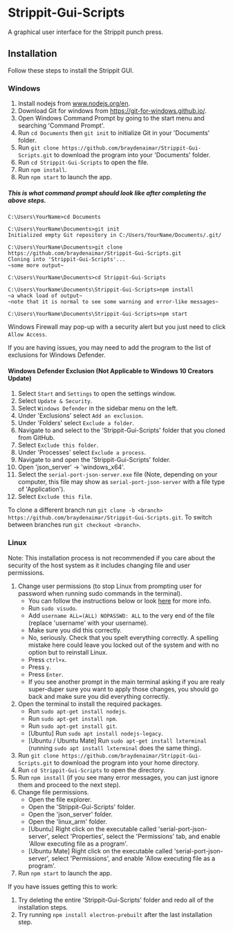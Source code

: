 # Strippit-Gui-Scripts
A graphical user interface for the Strippit punch press.


Installation
-----
Follow these steps to install the Strippit GUI.

### Windows

1. Install nodejs from www.nodejs.org/en.
1. Download Git for windows from https://git-for-windows.github.io/.
2. Open Windows Command Prompt by going to the start menu and searching 'Command Prompt'.
3. Run `cd Documents` then `git init` to initialize Git in your 'Documents' folder.
4. Run `git clone https://github.com/braydenaimar/Strippit-Gui-Scripts.git` to download the program into your 'Documents' folder.
4. Run `cd Strippit-Gui-Scripts` to open the file.
5. Run `npm install`.
5. Run `npm start` to launch the app.

##### This is what command prompt should look like after completing the above steps.
```
C:\Users\YourName>cd Documents

C:\Users\YourName\Documents>git init
Initialized empty Git repository in C:/Users/YourName/Documents/.git/

C:\Users\YourName\Documents>git clone https://github.com/braydenaimar/Strippit-Gui-Scripts.git
Cloning into 'Strippit-Gui-Scripts'...
~some more output~

C:\Users\YourName\Documents>cd Strippit-Gui-Scripts

C:\Users\YourName\Documents\Strippit-Gui-Scripts>npm install
~a whack load of output~
~note that it is normal to see some warning and error-like messages~

C:\Users\YourName\Documents\Strippit-Gui-Scripts>npm start

```

Windows Firewall may pop-up with a security alert but you just need to click `Allow Access`.

If you are having issues, you may need to add the program to the list of exclusions for Windows Defender.

#### Windows Defender Exclusion (**Not Applicable to Windows 10 Creators Update)**

1. Select `Start` and `Settings` to open the settings window.
2. Select `Update & Security`.
3. Select `Windows Defender` in the sidebar menu on the left.
4. Under 'Exclusions' select `Add an exclusion`.
5. Under 'Folders' select `Exclude a folder`.
6. Navigate to and select to the 'Strippit-Gui-Scripts' folder that you cloned from GitHub.
7. Select `Exclude this folder`.
8. Under 'Processes' select `Exclude a process`.
9. Navigate to and open the 'Strippit-Gui-Scripts' folder.
10. Open 'json_server' -> 'windows_x64'.
11. Select the `serial-port-json-server.exe` file (Note, depending on your computer, this file may show as `serial-port-json-server` with a file type of 'Application').
12. Select `Exclude this file`.

To clone a different branch run `git clone -b <branch> https://github.com/braydenaimar/Strippit-Gui-Scripts.git`.
To switch between branches run `git checkout <branch>`.

### Linux
Note: This installation process is not recommended if you care about the security of the host system as it includes changing file and user permissions.

1. Change user permissions (to stop Linux from prompting user for password when running sudo commands in the terminal).
    + You can follow the instructions below or look [here](https://askubuntu.com/questions/147241/execute-sudo-without-password) for more info.
    + Run `sudo visudo`.
    + Add `username ALL=(ALL) NOPASSWD: ALL` to the very end of the file (replace 'username' with your username).
    + Make sure you did this correctly.
    + No, seriously. Check that you spelt everything correctly. A spelling mistake here could leave you locked out of the system and with no option but to reinstall Linux.
    + Press `ctrl+x`.
    + Press `y`.
    + Press `Enter`.
    + If you see another prompt in the main terminal asking if you are realy super-duper sure you want to apply those changes, you should go back and make sure you did everything correctly.
2. Open the terminal to install the required packages.
    + Run `sudo apt-get install nodejs`.
    + Run `sudo apt-get install npm`.
    + Run `sudo apt-get install git`.
    + [Ubuntu] Run `sudo apt install nodejs-legacy`.
    + [Ubuntu / Ubuntu Mate] Run `sudo apt-get install lxterminal` (running `sudo apt install lxterminal` does the same thing).
3. Run `git clone https://github.com/braydenaimar/Strippit-Gui-Scripts.git` to download the program into your home directory.
4. Run `cd Strippit-Gui-Scripts` to open the directory.
5. Run `npm install` (if you see many error messages, you can just ignore them and proceed to the next step).
6. Change file permissions.
    + Open the file explorer.
    + Open the 'Strippit-Gui-Scripts' folder.
    + Open the 'json_server' folder.
    + Open the 'linux_arm' folder.
    + [Ubuntu] Right click on the executable called 'serial-port-json-server', select 'Properties', select the 'Permissions' tab, and enable 'Allow executing file as a program'.
    + [Ubuntu Mate] Right click on the executable called 'serial-port-json-server', select 'Permissions', and enable 'Allow executing file as a program'.
7. Run `npm start` to launch the app.

If you have issues getting this to work:
1. Try deleting the entire 'Strippit-Gui-Scripts' folder and redo all of the installation steps.
2. Try running `npm install electron-prebuilt` after the last installation step.
